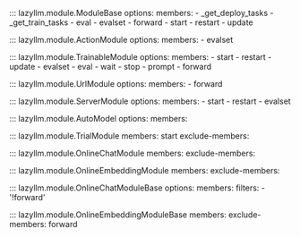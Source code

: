 
::: lazyllm.module.ModuleBase
    options:
      members:
      - _get_deploy_tasks
      - _get_train_tasks
      - eval
      - evalset
      - forward
      - start
      - restart
      - update
        
::: lazyllm.module.ActionModule
    options:
      members:
      - evalset

::: lazyllm.module.TrainableModule
    options:
      members:
      - start
      - restart
      - update
      - evalset
      - eval
      - wait
      - stop
      - prompt
      - forward

::: lazyllm.module.UrlModule
    options:
      members:
      - forward

::: lazyllm.module.ServerModule
    options:
      members:
      - start
      - restart
      - evalset

::: lazyllm.module.AutoModel
    options:
      members:

::: lazyllm.module.TrialModule
    members: start
    exclude-members:

::: lazyllm.module.OnlineChatModule
    members:
    exclude-members:

::: lazyllm.module.OnlineEmbeddingModule
    members:
    exclude-members:

::: lazyllm.module.OnlineChatModuleBase
    options:
      members:
      filters:
      - '!forward'

::: lazyllm.module.OnlineEmbeddingModuleBase
    members:
    exclude-members: forward
